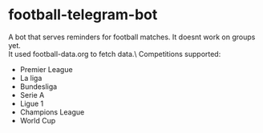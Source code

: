 # football-telegram-bot

A bot that serves reminders for football matches. It doesnt work on groups yet.\
It used football-data.org to fetch data.\ 
Competitions supported:
* Premier League
* La liga
* Bundesliga
* Serie A
* Ligue 1
* Champions League
* World Cup

